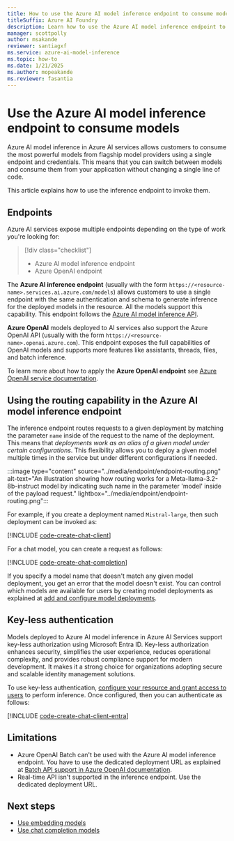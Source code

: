 ```yaml
---
title: How to use the Azure AI model inference endpoint to consume models
titleSuffix: Azure AI Foundry
description: Learn how to use the Azure AI model inference endpoint to consume models
manager: scottpolly
author: msakande
reviewer: santiagxf
ms.service: azure-ai-model-inference
ms.topic: how-to
ms.date: 1/21/2025
ms.author: mopeakande
ms.reviewer: fasantia
---
```


# Use the Azure AI model inference endpoint to consume models

Azure AI model inference in Azure AI services allows customers to consume the most powerful models from flagship model providers using a single endpoint and credentials. This means that you can switch between models and consume them from your application without changing a single line of code.

This article explains how to use the inference endpoint to invoke them.

## Endpoints

Azure AI services expose multiple endpoints depending on the type of work you're looking for:

> [!div class="checklist"]
> * Azure AI model inference endpoint
> * Azure OpenAI endpoint

The **Azure AI inference endpoint** (usually with the form `https://<resource-name>.services.ai.azure.com/models`) allows customers to use a single endpoint with the same authentication and schema to generate inference for the deployed models in the resource. All the models support this capability. This endpoint follows the [Azure AI model inference API](.././reference/reference-model-inference-api.md). 

**Azure OpenAI** models deployed to AI services also support the Azure OpenAI API (usually with the form `https://<resource-name>.openai.azure.com`). This endpoint exposes the full capabilities of OpenAI models and supports more features like assistants, threads, files, and batch inference.

To learn more about how to apply the **Azure OpenAI endpoint** see [Azure OpenAI service documentation](../../../ai-services/openai/overview.md).

## Using the routing capability in the Azure AI model inference endpoint

The inference endpoint routes requests to a given deployment by matching the parameter `name` inside of the request to the name of the deployment. This means that *deployments work as an alias of a given model under certain configurations*. This flexibility allows you to deploy a given model multiple times in the service but under different configurations if needed.

:::image type="content" source="../media/endpoint/endpoint-routing.png" alt-text="An illustration showing how routing works for a Meta-llama-3.2-8b-instruct model by indicating such name in the parameter 'model' inside of the payload request." lightbox="../media/endpoint/endpoint-routing.png":::

For example, if you create a deployment named `Mistral-large`, then such deployment can be invoked as:

[!INCLUDE [code-create-chat-client](../includes/code-create-chat-client.md)]

For a chat model, you can create a request as follows:

[!INCLUDE [code-create-chat-completion](../includes/code-create-chat-completion.md)]

If you specify a model name that doesn't match any given model deployment, you get an error that the model doesn't exist. You can control which models are available for users by creating model deployments as explained at [add and configure model deployments](create-model-deployments.md).

## Key-less authentication

Models deployed to Azure AI model inference in Azure AI Services support key-less authorization using Microsoft Entra ID. Key-less authorization enhances security, simplifies the user experience, reduces operational complexity, and provides robust compliance support for modern development. It makes it a strong choice for organizations adopting secure and scalable identity management solutions.

To use key-less authentication, [configure your resource and grant access to users](configure-entra-id.md) to perform inference. Once configured, then you can authenticate as follows:

[!INCLUDE [code-create-chat-client-entra](../includes/code-create-chat-client-entra.md)]

## Limitations

* Azure OpenAI Batch can't be used with the Azure AI model inference endpoint. You have to use the dedicated deployment URL as explained at [Batch API support in Azure OpenAI documentation](../../../ai-services/openai/how-to/batch.md#api-support).
* Real-time API isn't supported in the inference endpoint. Use the dedicated deployment URL.

## Next steps

* [Use embedding models](use-embeddings.md)
* [Use chat completion models](use-chat-completions.md)
